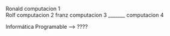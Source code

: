Ronald computacion 1 <br />
Rolf computacion 2
franz computacion 3
_______ computacion 4

Informática Programable --> ????

